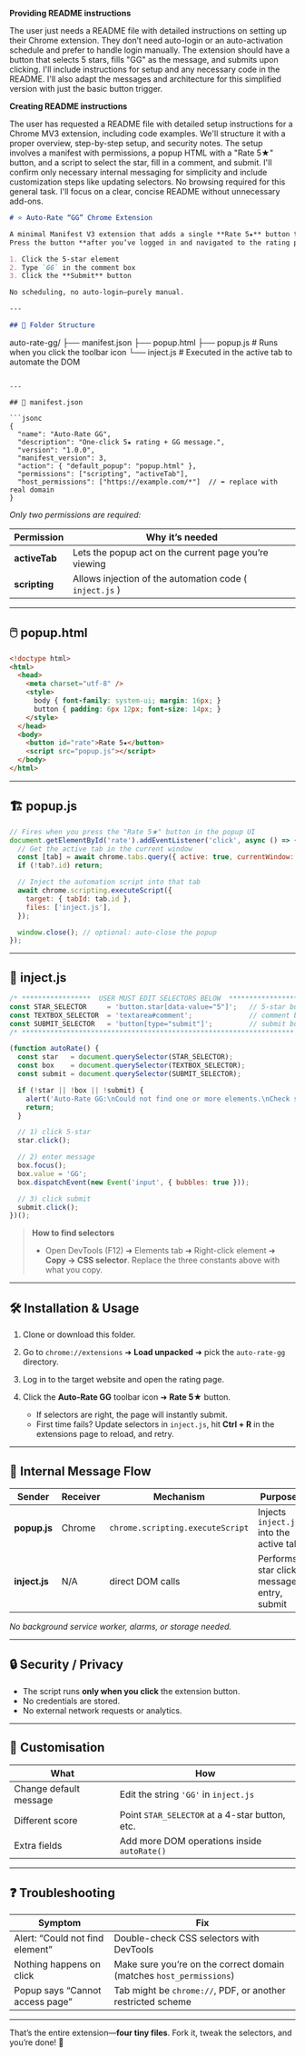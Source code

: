 **Providing README instructions**

The user just needs a README file with detailed instructions on setting up their Chrome extension. They don’t need auto-login or an auto-activation schedule and prefer to handle login manually. The extension should have a button that selects 5 stars, fills "GG" as the message, and submits upon clicking. I'll include instructions for setup and any necessary code in the README. I'll also adapt the messages and architecture for this simplified version with just the basic button trigger.

**Creating README instructions**

The user has requested a README file with detailed setup instructions for a Chrome MV3 extension, including code examples. We'll structure it with a proper overview, step-by-step setup, and security notes. The setup involves a manifest with permissions, a popup HTML with a "Rate 5★" button, and a script to select the star, fill in a comment, and submit. I'll confirm only necessary internal messaging for simplicity and include customization steps like updating selectors. No browsing required for this general task. I'll focus on a clear, concise README without unnecessary add-ons.



```markdown
# ⭐ Auto-Rate “GG” Chrome Extension

A minimal Manifest V3 extension that adds a single **Rate 5★** button to your Chrome toolbar.  
Press the button **after you’ve logged in and navigated to the rating page**; it will:

1. Click the 5-star element  
2. Type `GG` in the comment box  
3. Click the **Submit** button  

No scheduling, no auto-login—purely manual.

---

## 📂 Folder Structure

```

auto-rate-gg/
├── manifest.json
├── popup.html
├── popup.js          # Runs when you click the toolbar icon
└── inject.js         # Executed in the active tab to automate the DOM

````

---

## 🔑 manifest.json

```jsonc
{
  "name": "Auto-Rate GG",
  "description": "One-click 5★ rating + GG message.",
  "version": "1.0.0",
  "manifest_version": 3,
  "action": { "default_popup": "popup.html" },
  "permissions": ["scripting", "activeTab"],
  "host_permissions": ["https://example.com/*"]  // ⬅️ replace with real domain
}
````

*Only two permissions are required:*

| Permission    | Why it’s needed                                         |
| ------------- | ------------------------------------------------------- |
| **activeTab** | Lets the popup act on the current page you’re viewing   |
| **scripting** | Allows injection of the automation code ( `inject.js` ) |

---

## 🖱️ popup.html

```html
<!doctype html>
<html>
  <head>
    <meta charset="utf-8" />
    <style>
      body { font-family: system-ui; margin: 16px; }
      button { padding: 6px 12px; font-size: 14px; }
    </style>
  </head>
  <body>
    <button id="rate">Rate 5★</button>
    <script src="popup.js"></script>
  </body>
</html>
```

---

## 🏗️ popup.js

```js
// Fires when you press the "Rate 5★" button in the popup UI
document.getElementById('rate').addEventListener('click', async () => {
  // Get the active tab in the current window
  const [tab] = await chrome.tabs.query({ active: true, currentWindow: true });
  if (!tab?.id) return;

  // Inject the automation script into that tab
  await chrome.scripting.executeScript({
    target: { tabId: tab.id },
    files: ['inject.js'],
  });

  window.close(); // optional: auto-close the popup
});
```

---

## 🤖 inject.js

```js
/* *****************  USER MUST EDIT SELECTORS BELOW  ***************** */
const STAR_SELECTOR     = 'button.star[data-value="5"]';   // 5-star button
const TEXTBOX_SELECTOR  = 'textarea#comment';              // comment box
const SUBMIT_SELECTOR   = 'button[type="submit"]';         // submit button
/* ******************************************************************* */

(function autoRate() {
  const star   = document.querySelector(STAR_SELECTOR);
  const box    = document.querySelector(TEXTBOX_SELECTOR);
  const submit = document.querySelector(SUBMIT_SELECTOR);

  if (!star || !box || !submit) {
    alert('Auto-Rate GG:\nCould not find one or more elements.\nCheck selectors in inject.js');
    return;
  }

  // 1) click 5-star
  star.click();

  // 2) enter message
  box.focus();
  box.value = 'GG';
  box.dispatchEvent(new Event('input', { bubbles: true }));

  // 3) click submit
  submit.click();
})();
```

> **How to find selectors**
>
> * Open DevTools (F12) ➜ Elements tab ➜ Right-click element ➜ **Copy → CSS selector**.
>   Replace the three constants above with what you copy.

---

## 🛠️ Installation & Usage

1. Clone or download this folder.
2. Go to `chrome://extensions` ➜ **Load unpacked** ➜ pick the `auto-rate-gg` directory.
3. Log in to the target website and open the rating page.
4. Click the **Auto-Rate GG** toolbar icon ➜ **Rate 5★** button.

   * If selectors are right, the page will instantly submit.
   * First time fails? Update selectors in `inject.js`, hit **Ctrl + R** in the extensions page to reload, and retry.

---

## 💬 Internal Message Flow

| Sender        | Receiver | Mechanism                        | Purpose                                    |
| ------------- | -------- | -------------------------------- | ------------------------------------------ |
| **popup.js**  | Chrome   | `chrome.scripting.executeScript` | Injects `inject.js` into the active tab    |
| **inject.js** | N/A      | direct DOM calls                 | Performs star click, message entry, submit |

*No background service worker, alarms, or storage needed.*

---

## 🔒 Security / Privacy

* The script runs **only when you click** the extension button.
* No credentials are stored.
* No external network requests or analytics.

---

## 🧩 Customisation

| What                   | How                                            |
| ---------------------- | ---------------------------------------------- |
| Change default message | Edit the string `'GG'` in `inject.js`          |
| Different score        | Point `STAR_SELECTOR` at a 4-star button, etc. |
| Extra fields           | Add more DOM operations inside `autoRate()`    |

---

## ❓ Troubleshooting

| Symptom                         | Fix                                                                 |
| ------------------------------- | ------------------------------------------------------------------- |
| Alert: “Could not find element” | Double-check CSS selectors with DevTools                            |
| Nothing happens on click        | Make sure you’re on the correct domain (matches `host_permissions`) |
| Popup says “Cannot access page” | Tab might be `chrome://`, PDF, or another restricted scheme         |

---

That’s the entire extension—**four tiny files**.
Fork it, tweak the selectors, and you’re done! 🎉

```
```
